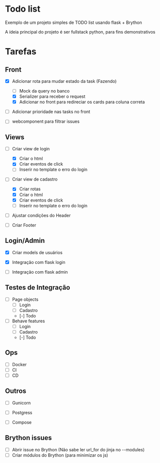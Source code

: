 # Todo list

Exemplo de um projeto simples de TODO list usando flask + Brython

A ídeia principal do projeto é ser fullstack python, para fins demonstrativos


# Tarefas

## Front
- [x] Adicionar rota para mudar estado da task (Fazendo)
  - [ ] Mock da query no banco
  - [x] Serializer para receber o request
  - [x] Adicionar no front para redireciar os cards para coluna correta
- [ ] Adicionar prioridade nas tasks no front
- [ ] webcomponent para filtrar issues


## Views
- [ ] Criar view de login
  - [x] Criar o html
  - [x] Criar eventos de click
  - [ ] Inserir no template o erro do login
- [ ] Criar view de cadastro
  - [x] Criar rotas
  - [x] Criar o html
  - [x] Criar eventos de click
  - [ ] Inserir no template o erro do login
- [ ] Ajustar condições do Header
- [ ] Criar Footer


## Login/Admin
- [x] Criar models de usuários
- [x] Integração com flask login
- [ ] Integração com flask admin


## Testes de Integração
- [ ] Page objects
  - [ ] Login
  - [ ] Cadastro
  - [-] Todo
- [ ] Behave features
  - [ ] Login
  - [ ] Cadastro
  - [-] Todo

## Ops
- [ ] Docker
- [ ] CI
- [ ] CD

## Outros
- [ ] Gunicorn
- [ ] Postgress
- [ ] Compose


## Brython issues
- [ ] Abrir issue no Brython (Não sabe ler url_for do jinja no --modules)
- [ ] Criar módulos do Brython (para minimizar os js)
